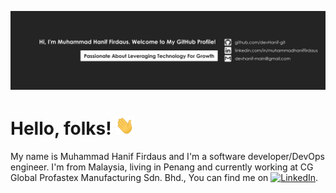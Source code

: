 [![Header](img/devHanif-github.png "Header")](https://github.com/devHanif-git)

# Hello, folks! <img src="img/wave.gif" width="30px" height="30px" />

My name is Muhammad Hanif Firdaus and I'm a software developer/DevOps engineer. I'm from Malaysia, living in Penang and currently working at CG Global Profastex Manufacturing Sdn. Bhd., You can find me on [![LinkedIn](https://i.imgur.com/CHtghDQ.png "LinkedIn Logo")][1].





<!-- links to your social media accounts -->

[1]: https://github.com/devHanif-git
[2]: https://www.linkedin.com/in/muhammadhaniffirdaus/
